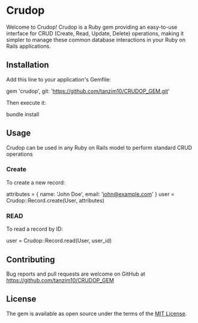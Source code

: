 # Crudop

Welcome to Crudop! Crudop is a Ruby gem providing an easy-to-use interface for CRUD (Create, Read, Update, Delete) operations, making it simpler to manage these common database interactions in your Ruby on Rails applications.

## Installation

Add this line to your application's Gemfile:

gem 'crudop', git: 'https://github.com/tanzim10/CRUDOP_GEM.git'

Then execute it:

bundle install

## Usage

Crudop can be used in any Ruby on Rails model to perform standard CRUD operations

### Create
To create a new record:

attributes = { name: 'John Doe', email: 'john@example.com' }
user = Crudop::Record.create(User, attributes)

### READ
To read a record by ID:

user = Crudop::Record.read(User, user_id)


## Contributing

Bug reports and pull requests are welcome on GitHub at https://github.com/tanzim10/CRUDOP_GEM

## License

The gem is available as open source under the terms of the [MIT License](https://opensource.org/licenses/MIT).
